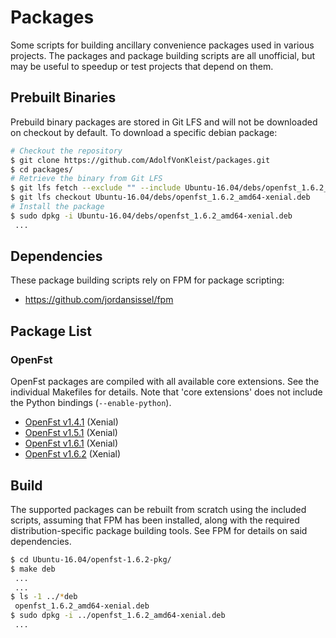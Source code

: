 # Packages
Some scripts for building ancillary convenience packages used in various projects.
The packages and package building scripts are all unofficial, but may be useful to
speedup or test projects that depend on them.

## Prebuilt Binaries
Prebuild binary packages are stored in Git LFS and will not be downloaded on checkout
by default. To download a specific debian package:
```bash
# Checkout the repository
$ git clone https://github.com/AdolfVonKleist/packages.git
$ cd packages/
# Retrieve the binary from Git LFS
$ git lfs fetch --exclude "" --include Ubuntu-16.04/debs/openfst_1.6.2_amd64-xenial.deb
$ git lfs checkout Ubuntu-16.04/debs/openfst_1.6.2_amd64-xenial.deb
# Install the package
$ sudo dpkg -i Ubuntu-16.04/debs/openfst_1.6.2_amd64-xenial.deb
 ...
```

## Dependencies
These package building scripts rely on FPM for package scripting:
  * https://github.com/jordansissel/fpm

## Package List
### OpenFst
OpenFst packages are compiled with all available core extensions.  See the individual Makefiles for details.
Note that 'core extensions' does not include the Python bindings (```--enable-python```).
  * [OpenFst v1.4.1](http://www.openfst.org/twiki/pub/FST/FstDownload/openfst-1.4.1.tar.gz) (Xenial)
  * [OpenFst v1.5.1](http://www.openfst.org/twiki/pub/FST/FstDownload/openfst-1.5.1.tar.gz) (Xenial)
  * [OpenFst v1.6.1](http://www.openfst.org/twiki/pub/FST/FstDownload/openfst-1.6.1.tar.gz) (Xenial)
  * [OpenFst v1.6.2](http://www.openfst.org/twiki/pub/FST/FstDownload/openfst-1.6.2.tar.gz) (Xenial)

## Build
The supported packages can be rebuilt from scratch using the included scripts,
assuming that FPM has been installed, along with the required distribution-specific
package building tools.  See FPM for details on said dependencies.

```bash
$ cd Ubuntu-16.04/openfst-1.6.2-pkg/
$ make deb
 ...
 ...
$ ls -1 ../*deb
 openfst_1.6.2_amd64-xenial.deb
$ sudo dpkg -i ../openfst_1.6.2_amd64-xenial.deb
 ...
```

